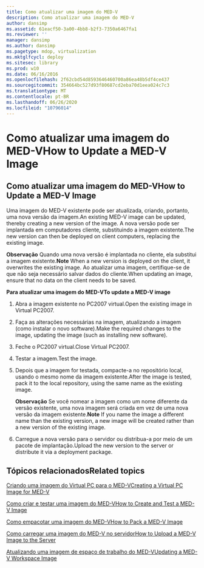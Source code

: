 ```yaml
---
title: Como atualizar uma imagem do MED-V
description: Como atualizar uma imagem do MED-V
author: dansimp
ms.assetid: 61eacf50-3a00-4bb8-b2f3-7350a6467fa1
ms.reviewer: ''
manager: dansimp
ms.author: dansimp
ms.pagetype: mdop, virtualization
ms.mktglfcycl: deploy
ms.sitesec: library
ms.prod: w10
ms.date: 06/16/2016
ms.openlocfilehash: 2f62cbd54d8593646460700a86ea48b5df4ce437
ms.sourcegitcommit: 354664bc527d93f80687cd2eba70d1eea024c7c3
ms.translationtype: MT
ms.contentlocale: pt-BR
ms.lasthandoff: 06/26/2020
ms.locfileid: "10796014"
---
```

# <span data-ttu-id="f03c4-103">Como atualizar uma imagem do MED-V</span><span class="sxs-lookup"><span data-stu-id="f03c4-103">How to Update a MED-V Image</span></span>


## <span data-ttu-id="f03c4-104">Como atualizar uma imagem do MED-V</span><span class="sxs-lookup"><span data-stu-id="f03c4-104">How to Update a MED-V Image</span></span>


<span data-ttu-id="f03c4-105">Uma imagem do MED-V existente pode ser atualizada, criando, portanto, uma nova versão da imagem.</span><span class="sxs-lookup"><span data-stu-id="f03c4-105">An existing MED-V image can be updated, thereby creating a new version of the image.</span></span> <span data-ttu-id="f03c4-106">A nova versão pode ser implantada em computadores cliente, substituindo a imagem existente.</span><span class="sxs-lookup"><span data-stu-id="f03c4-106">The new version can then be deployed on client computers, replacing the existing image.</span></span>

<span data-ttu-id="f03c4-107">**Observação**  Quando uma nova versão é implantada no cliente, ela substitui a imagem existente.</span><span class="sxs-lookup"><span data-stu-id="f03c4-107">**Note** When a new version is deployed on the client, it overwrites the existing image.</span></span> <span data-ttu-id="f03c4-108">Ao atualizar uma imagem, certifique-se de que não seja necessário salvar dados do cliente.</span><span class="sxs-lookup"><span data-stu-id="f03c4-108">When updating an image, ensure that no data on the client needs to be saved.</span></span>

 

**<span data-ttu-id="f03c4-109">Para atualizar uma imagem do MED-V</span><span class="sxs-lookup"><span data-stu-id="f03c4-109">To update a MED-V image</span></span>**

1.  <span data-ttu-id="f03c4-110">Abra a imagem existente no PC2007 virtual.</span><span class="sxs-lookup"><span data-stu-id="f03c4-110">Open the existing image in Virtual PC2007.</span></span>

2.  <span data-ttu-id="f03c4-111">Faça as alterações necessárias na imagem, atualizando a imagem (como instalar o novo software).</span><span class="sxs-lookup"><span data-stu-id="f03c4-111">Make the required changes to the image, updating the image (such as installing new software).</span></span>

3.  <span data-ttu-id="f03c4-112">Feche o PC2007 virtual.</span><span class="sxs-lookup"><span data-stu-id="f03c4-112">Close Virtual PC2007.</span></span>

4.  <span data-ttu-id="f03c4-113">Testar a imagem.</span><span class="sxs-lookup"><span data-stu-id="f03c4-113">Test the image.</span></span>

5.  <span data-ttu-id="f03c4-114">Depois que a imagem for testada, compacte-a no repositório local, usando o mesmo nome da imagem existente.</span><span class="sxs-lookup"><span data-stu-id="f03c4-114">After the image is tested, pack it to the local repository, using the same name as the existing image.</span></span>

    <span data-ttu-id="f03c4-115">**Observação**  Se você nomear a imagem como um nome diferente da versão existente, uma nova imagem será criada em vez de uma nova versão da imagem existente.</span><span class="sxs-lookup"><span data-stu-id="f03c4-115">**Note** If you name the image a different name than the existing version, a new image will be created rather than a new version of the existing image.</span></span>

     

6.  <span data-ttu-id="f03c4-116">Carregue a nova versão para o servidor ou distribua-a por meio de um pacote de implantação.</span><span class="sxs-lookup"><span data-stu-id="f03c4-116">Upload the new version to the server or distribute it via a deployment package.</span></span>

## <span data-ttu-id="f03c4-117">Tópicos relacionados</span><span class="sxs-lookup"><span data-stu-id="f03c4-117">Related topics</span></span>


[<span data-ttu-id="f03c4-118">Criando uma imagem do Virtual PC para o MED-V</span><span class="sxs-lookup"><span data-stu-id="f03c4-118">Creating a Virtual PC Image for MED-V</span></span>](creating-a-virtual-pc-image-for-med-v.md)

[<span data-ttu-id="f03c4-119">Como criar e testar uma imagem do MED-V</span><span class="sxs-lookup"><span data-stu-id="f03c4-119">How to Create and Test a MED-V Image</span></span>](how-to-create-and-test-a-med-v-image.md)

[<span data-ttu-id="f03c4-120">Como empacotar uma imagem do MED-V</span><span class="sxs-lookup"><span data-stu-id="f03c4-120">How to Pack a MED-V Image</span></span>](how-to-pack-a-med-v-image.md)

[<span data-ttu-id="f03c4-121">Como carregar uma imagem do MED-V no servidor</span><span class="sxs-lookup"><span data-stu-id="f03c4-121">How to Upload a MED-V Image to the Server</span></span>](how-to-upload-a-med-v-image-to-the-server.md)

[<span data-ttu-id="f03c4-122">Atualizando uma imagem de espaço de trabalho do MED-V</span><span class="sxs-lookup"><span data-stu-id="f03c4-122">Updating a MED-V Workspace Image</span></span>](updating-a-med-v-workspace-image.md)

 

 





